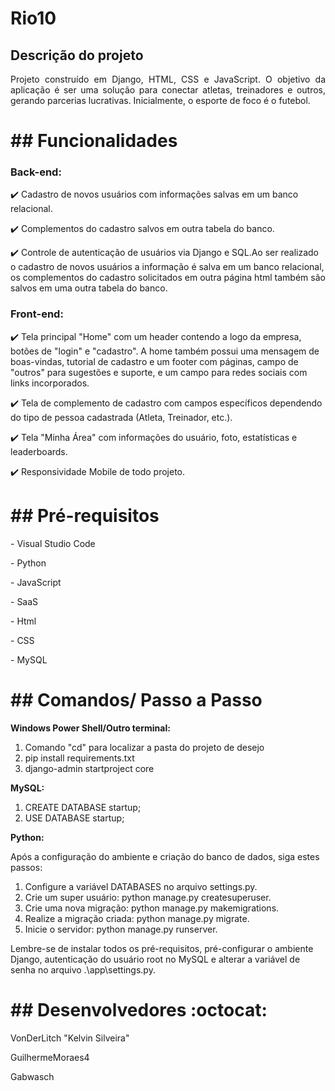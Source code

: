 <h1>Rio10</h1>

## Descrição do projeto 

<p align="justify">
Projeto construído em Django, HTML, CSS e JavaScript. O objetivo da aplicação é ser uma solução para conectar atletas, treinadores e outros, gerando parcerias lucrativas. Inicialmente, o esporte de foco é o futebol.
</p>

<h1>## Funcionalidades</h1>

### Back-end:

:heavy_check_mark: Cadastro de novos usuários com informações salvas em um banco relacional.

:heavy_check_mark: Complementos do cadastro salvos em outra tabela do banco.

:heavy_check_mark: Controle de autenticação de usuários via Django e SQL.Ao ser realizado o cadastro de novos usuários a informação é salva em um banco relacional, os complementos do cadastro solicitados em outra página html também são salvos em uma outra tabela do banco.


### Front-end:

:heavy_check_mark: Tela principal "Home" com um header contendo a logo da empresa, botões de "login" e "cadastro". A home também possui uma mensagem de boas-vindas, tutorial de cadastro e um footer com páginas, campo de "outros" para sugestões e suporte, e um campo para redes sociais com links incorporados.

:heavy_check_mark: Tela de complemento de cadastro com campos específicos dependendo do tipo de pessoa cadastrada (Atleta, Treinador, etc.).

:heavy_check_mark: Tela "Minha Área" com informações do usuário, foto, estatísticas e leaderboards.

:heavy_check_mark: Responsividade Mobile de todo projeto.


<h1>## Pré-requisitos</h1>

<p>- Visual Studio Code</p>
<p>- Python</p>
<p>- JavaScript</p>
<p>- SaaS</p>
<p>- Html</p>
<p>- CSS</p>
<p>- MySQL</p>

<h1>## Comandos/ Passo a Passo</h1>

**Windows Power Shell/Outro terminal:**

1. Comando "cd" para localizar a pasta do projeto de desejo
2. pip install requirements.txt
3. django-admin startproject core

**MySQL:**

1. CREATE DATABASE startup;
2. USE DATABASE startup;

**Python:**

Após a configuração do ambiente e criação do banco de dados, siga estes passos:

1. Configure a variável DATABASES no arquivo settings.py.
2. Crie um super usuário: python manage.py createsuperuser.
3. Crie uma nova migração: python manage.py makemigrations.
4. Realize a migração criada: python manage.py migrate.
5. Inicie o servidor: python manage.py runserver.

Lembre-se de instalar todos os pré-requisitos, pré-configurar o ambiente Django, autenticação do usuário root no MySQL e alterar a variável de senha no arquivo .\app\settings.py.

<h1>## Desenvolvedores :octocat:</h1>

<p>VonDerLitch "Kelvin Silveira"</p>
<p>GuilhermeMoraes4</p>
<p>Gabwasch</p>

